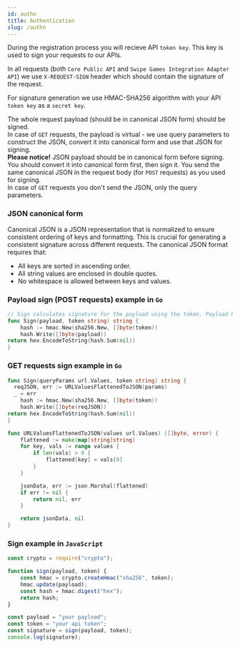 ```yaml
---
id: authn
title: Authentication
slug: /authn
---
```


During the registration process you will recieve API `token key`.
This key is used to sign your requests to our APIs.

In all requests (both `Core Public API` and `Swipe Games Integration Adapter API`) we use `X-REQUEST-SIGN` header which should contain the signature of the request.

For signature generation we use HMAC-SHA256 algorithm with your API `token key` as a `secret key`.

The whole request payload (should be in canonical JSON form) should be signed.  
In case of `GET` requests, the payload is virtual - we use query parameters to construct the JSON, convert it into canonical form and use that JSON for signing.  
**Please notice!** JSON payload should be in canonical form before signing. You should convert it into canonical form first, then sign it.
You send the same canonical JSON in the request body (for `POST` requests) as you used for signing.  
In case of `GET` requests you don't send the JSON, only the query parameters.

### JSON canonical form

Canonical JSON is a JSON representation that is normalized to ensure consistent ordering of keys and formatting. This is crucial for generating a consistent signature across different requests.
The canonical JSON format requires that:

-   All keys are sorted in ascending order.
-   All string values are enclosed in double quotes.
-   No whitespace is allowed between keys and values.

### Payload sign (POST requests) example in `Go`

```go
// Sign calculates signature for the payload using the token. Payload here is your stringified canonical JSON.
func Sign(payload, token string) string {
	hash := hmac.New(sha256.New, []byte(token))
	hash.Write([]byte(payload))
return hex.EncodeToString(hash.Sum(nil))
}
```

### GET requests sign example in `Go`

```go
func Sign(queryParams url.Values, token string) string {
  reqJSON, err := URLValuesFlattenedToJSON(params)
  _ = err
	hash := hmac.New(sha256.New, []byte(token))
	hash.Write([]byte(reqJSON))
return hex.EncodeToString(hash.Sum(nil))
}

func URLValuesFlattenedToJSON(values url.Values) ([]byte, error) {
	flattened := make(map[string]string)
	for key, vals := range values {
		if len(vals) > 0 {
			flattened[key] = vals[0]
		}
	}

	jsonData, err := json.Marshal(flattened)
	if err != nil {
		return nil, err
	}

	return jsonData, nil
}
```

### Sign example in `JavaScript`

```javascript
const crypto = require("crypto");

function sign(payload, token) {
    const hmac = crypto.createHmac("sha256", token);
    hmac.update(payload);
    const hash = hmac.digest("hex");
    return hash;
}

const payload = "your payload";
const token = "your api token";
const signature = sign(payload, token);
console.log(signature);
```
